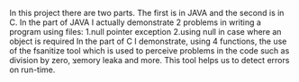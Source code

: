 In this project there are two parts. The first is in JAVA and the second is in C.
In the part of JAVA I actually demonstrate 2 problems in writing a program using files:
1.null pointer exception
2.using null in case where an object is required
In the part of C I demonstrate, using 4 functions, the use of the fsanitize tool which is used to perceive problems in the code such as division by zero, צemory leaka and more.
This tool helps us to detect errors on run-time.
